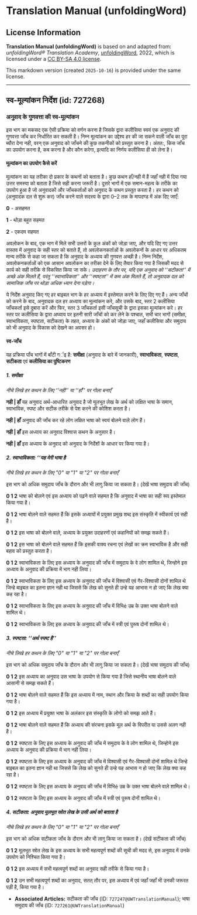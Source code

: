 # Translation Manual (unfoldingWord)

## License Information

**Translation Manual (unfoldingWord)** is based on and adapted from: _unfoldingWord® Translation Academy_, [unfoldingWord](https://unfoldingword.org/utw), 2022, which is licensed under a [CC BY-SA 4.0 license](https://creativecommons.org/licenses/by-sa/4.0/legalcode.en).

This markdown version (created `2025-10-16`) is provided under the same license.



--------------------------------

## स्व-मूल्यांकन निर्देश (id: 727268)

### अनुवाद के गुणवत्ता की स्व\-मूल्यांकन

इस भाग का मकसद एक ऐसी प्रक्रिया को वर्णन करना है जिसके द्वारा कलीसिया स्वयं एक अनुवाद की गुणवत्ता जाँच कर निर्धारित कर सकती है। निम्न मूल्यांकन का उद्देश्य हर की जा सकने वाली जाँच का पूरा ब्यौरा देना नही, वरन् एक अनुवाद को जाँचने की कुछ तकनीकों को प्रस्तुत करना है। अंतत:, किस जाँच का उपयोग करना है, कब करना है और कौन करेगा, इत्यादि का निर्णय कलीसिया ही को लेना है।

#### मूल्यांकन का उपयोग कैसे करें

मूल्यांकन का यह तरीका दो प्रकार के कथनों को बताता है। कुछ कथन हाँ/नही में हैं जहाँ नही में दिया गया उत्तर समस्या को बताता है जिसे सही करना जरूरी है। दूसरे भागों में एक समान\-महत्व के तरीके का उपयोग हुआ है जो अनुवादकों और जाँचकर्ताओं को अनुवाद के कथन प्रस्तुत करता है। हर कथन को (अनुवादक दल से शुरू कर) जाँच करने वाले सदस्य के द्वारा 0–2 तक के मापदण्ड में अंक दिए जाएँ:

**0** \- असहमत

**1** \- थोड़ा बहुत सहमत

**2** \- एकदम सहमत

अवलोकन के बाद, एक भाग में मिले सभी उत्तरों के कुल अंकों को जोड़ा जाए, और यदि दिए गए उत्तर वास्तव में अनुवाद के सही स्तर को बताते हैं, तो अवलोकनकर्ताओं के अवलोकनों के आधार पर अधिकतम मान्य तरीके से कहा जा सकता है कि अनुवाद के अध्याय की गुणवत्त अच्छी है। निम्न निर्देश, अवलोकनकर्ताओं को एक आसान अवलोकन का तरीका देने के लिए तैयार किया गया है जिसकी मदद से कार्य को सही तरीके से विकसित किया जा सके। *उदाहरण के तौर पर, यदि एक अनुवाद को ‘‘सटीकता’’ में अच्छे अंक मिलते हैं, परंतु ‘‘स्वाभाविकता’’ और ‘‘स्पष्टता’’ में कम अंक मिलते हैं, तो अनुवादक दल को सामाजिक जाँच पर थोड़ा अधिक ध्यान देना पड़ेगा।*

ये निर्देश अनुवाद किए गए हर बाइबल भाग के हर अध्याय में इस्तेमाल करने के लिए दिए गए हैं। अन्य जाँचों को करने के बाद, अनुवादक दल हर अध्याय का मूल्यांकन करे, और उसके बाद, स्तर 2 कलीसिया जाँचकर्ता इसे दुबारा करें और फिर, स्तर 3 जाँचकर्ता इसी जाँचसूची के द्वारा इसका मूल्यांकन करे। हर स्तर पर कलीसिया के द्वारा अघ्याय पर इतनी सारी जाँचों को कर लेने के पश्चात, सभी चार भागों (समीक्षा, स्वाभाविकता, स्पष्टता, सटीकता) के तहत, अध्याय के अंकों को जोड़ा जाए, जहाँ कलीसिया और समुदाय को भी अनुवाद के विकास को देखने का अवसर हो।

#### स्व\-जाँच

यह प्रक्रिया पाँच भागों में बाँटी गर्इ है: **समीक्षा** (अनुवाद के बारे में जानकारी), **स्वाभाविकता**, **स्पष्टता**, **सटीकता** एवं **कलीसिया का पुष्टिकरण**

##### 1\. समीक्षा

*नीचे लिखे हर कथन के लिए ‘‘नही’’ या ‘‘हाँ’’ पर गोला बनाएँ*

**नही \| हाँ** यह अनुवाद अर्थ\-आधारित अनुवाद है जो मूलभूत लेख के अर्थ को लक्षित भाषा के समान, स्वाभाविक, स्पष्ट और सटीक तरीके से पेश करने की कोशिश करता है।

**नही \| हाँ** अनुवाद की जाँच कर रहे लोग लक्षित भाषा को स्वयं बोलने वाले लोग हैं।

**नही \| हाँ** इस अध्याय का अनुवाद विश्वास कथन के अनुसार है।

**नही \| हाँ** इस अध्याय के अनुवाद को अनुवाद के निर्देशों के आधार पर किया गया है।

##### 2\. स्वाभाविकता: ‘‘यह *मेरी* भाषा है

*नीचे लिखे हर कथन के लिए "0" या "1" या "2" पर गोला बनाएँ*

इस भाग को अधिक समुदाय जाँच के दौरान और भी लागु किया जा सकता है। (देखें भाषा समुदाय की जाँच)

**0 1 2** भाषा को बोलने एवं इस अध्याय को पढ़ने वाले सहमत है कि अनुवाद में भाषा का सही रूप इस्तेमाल किया गया है।

**0 1 2** भाषा बोलने वाले सहमत हैं कि इसके अध्यायों में प्रयुक्त प्रमुख शब्द इस संस्कृति में स्वीकार्य एवं सही है।

**0 1 2** इस भाषा को बोलने वाले, अध्याय के प्रयुक्त उदाहरणों एवं कहानियों को समझ सकते हैं।

**0 1 2** इस भाषा को बोलने वाले सहमत हैं कि इसकी वाक्य रचना एवं लेखों का क्रम स्वाभाविक है और सही बहाव को प्रस्तुत करता है।

**0 1 2** स्वाभाविकता के लिए इस अध्याय के अनुवाद की जाँच में समुदाय के वे लोग शामिल थे, जिन्होने इस अध्याय के अनुवाद की प्रक्रिया में भाग नही लिया।

**0 1 2** स्वाभाविकता के लिए इस अध्याय के अनुवाद की जाँच में विश्वासी एवं गैर\-विश्वासी दोनों शामिल थे जिन्हे बाइबल का इतना ज्ञान नही था जिससे कि लेख को सुनते ही उन्हे यह आभास न हो जाए कि लेख क्या कह रहा है।

**0 1 2** स्वाभाविकता के लिए इस अध्याय के अनुवाद की जाँच में विभिé उम्र के उक्त भाषा बोलने वाले शामिल थे।

**0 1 2** स्वाभाविकता के लिए इस अध्याय के अनुवाद की जाँच में स्त्री एवं पुरूष दोनों शामिल थे।

##### 3\. स्पष्टता: ‘‘अर्थ स्पष्ट है’’

*नीचे लिखे हर कथन के लिए "0" या "1" या "2" पर गोला बनाएँ*

इस भाग को अधिक समुदाय जाँच के दौरान और भी लागु किया जा सकता है। (देखें भाषा समुदाय की जाँच)

**0 1 2** इस अध्याय का अनुवाद उस भाषा के उपयोग से किया गया है जिसे स्थानीय भाषा बोलने वाले आसानी से समझ सकते हैं।

**0 1 2** भाषा बोलने वाले सहमत हैं कि इस अध्याय में नाम, स्थान और क्रिया के शब्दों का सही उपयोग किया गया है।

**0 1 2** इस अध्याय में प्रयुक्त भाषा के अलंकार इस संस्कृति के लोगो को समझ आते हैं।

**0 1 2** भाषा बोलने वाले सहमत हैं कि अध्याय की संरचना इसके मूल अर्थ के विपरीत या उससे अलग नही है।

**0 1 2** स्पष्टता के लिए इस अध्याय के अनुवाद की जाँच में समुदाय के वे लोग शामिल थे, जिन्होने इस अध्याय के अनुवाद की प्रक्रिया में भाग नही लिया।

**0 1 2** स्पष्टता के लिए इस अध्याय के अनुवाद की जाँच में विश्वासी एवं गैर\-विश्वासी दोनों शामिल थे जिन्हे बाइबल का इतना ज्ञान नही था जिससे कि लेख को सुनते ही उन्हे यह आभास न हो जाए कि लेख क्या कह रहा है।

**0 1 2** स्पष्टता के लिए इस अध्याय के अनुवाद की जाँच में विभिé उम्र के उक्त भाषा बोलने वाले शामिल थे।

**0 1 2** स्पष्टता के लिए इस अध्याय के अनुवाद की जाँच में स्त्री एवं पुरूष दोनों शामिल थे।

##### 4\. सटीकता: अनुवाद मूलभूत स्रोत लेख के उसी अर्थ को बताता है

*नीचे लिखे हर कथन के लिए "0" या "1" या "2" पर गोला बनाएँ*

इस भाग को अधिक सटीकता जाँच के दौरान और भी लागु किया जा सकता है। (देखें सटीकता की जाँच)

**0 1 2** मूलभूत स्रोत लेख के इस अध्याय के सभी महत्वपूर्ण शब्दों की सूची की मदद से, इस अनुवाद में उनके उपयोग को निश्चित किया गया है।

**0 1 2** इस अध्याय में सभी महत्वपूर्ण शब्दों का अनुवाद सही तरीके से किया गया है।

**0 1 2** उन सभी महत्वपूर्ण शब्दों का अनुवाद, सतत् तौर पर, इस अध्याय में एवं जहाँ जहाँ भी उनकी जरूरत पड़ी है, किया गया है।

* **Associated Articles:** सटीकता की जाँच (ID: `727247@UWTranslationManual`); भाषा समुदाय की जाँच (ID: `727261@UWTranslationManual`)

